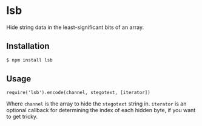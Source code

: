 # lsb #

Hide string data in the least-significant bits of an array.

## Installation ##

``` bash
$ npm install lsb
```

## Usage ##

`require('lsb').encode(channel, stegotext, [iterator])`

Where `channel` is the array to hide the `stegotext` string in. `iterator` is
an optional callback for determining the index of each hidden byte, if you want
to get tricky.
